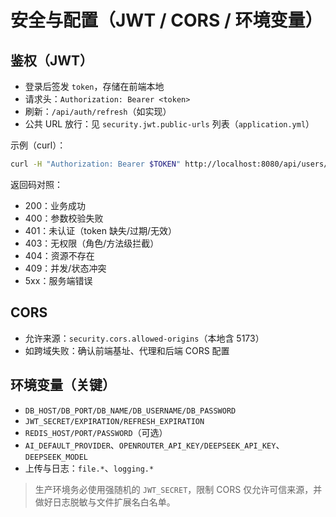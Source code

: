 # 安全与配置（JWT / CORS / 环境变量）

## 鉴权（JWT）
- 登录后签发 `token`，存储在前端本地
- 请求头：`Authorization: Bearer <token>`
- 刷新：`/api/auth/refresh`（如实现）
- 公共 URL 放行：见 `security.jwt.public-urls` 列表（`application.yml`）

示例（curl）：
```bash
curl -H "Authorization: Bearer $TOKEN" http://localhost:8080/api/users/profile
```

返回码对照：
- 200：业务成功
- 400：参数校验失败
- 401：未认证（token 缺失/过期/无效）
- 403：无权限（角色/方法级拦截）
- 404：资源不存在
- 409：并发/状态冲突
- 5xx：服务端错误

## CORS
- 允许来源：`security.cors.allowed-origins`（本地含 5173）
- 如跨域失败：确认前端基址、代理和后端 CORS 配置

## 环境变量（关键）
- `DB_HOST/DB_PORT/DB_NAME/DB_USERNAME/DB_PASSWORD`
- `JWT_SECRET/EXPIRATION/REFRESH_EXPIRATION`
- `REDIS_HOST/PORT/PASSWORD`（可选）
- `AI_DEFAULT_PROVIDER`、`OPENROUTER_API_KEY/DEEPSEEK_API_KEY`、`DEEPSEEK_MODEL`
- 上传与日志：`file.*`、`logging.*`

> 生产环境务必使用强随机的 `JWT_SECRET`，限制 CORS 仅允许可信来源，并做好日志脱敏与文件扩展名白名单。
